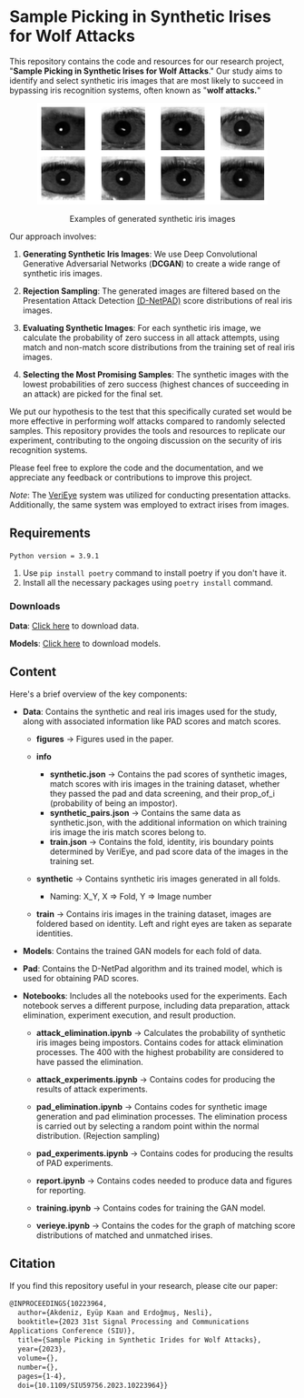 # Sample Picking in Synthetic Irises for Wolf Attacks

This repository contains the code and resources for our research project, "**Sample Picking in Synthetic Irises for Wolf Attacks**." Our study aims to identify and select synthetic iris images that are most likely to succeed in bypassing iris recognition systems, often known as "**wolf attacks.**"

<figure>
<p align="center">
  <img src="public/examples.png" alt=""/>
</p>
</figure>
<p align="center" >Examples of generated synthetic iris images</p>

Our approach involves:

1. **Generating Synthetic Iris Images**: We use Deep Convolutional Generative Adversarial Networks (**DCGAN**) to create a wide range of synthetic iris images.

2. **Rejection Sampling**: The generated images are filtered based on the Presentation Attack Detection [(D-NetPAD)](https://github.com/iPRoBe-lab/D-NetPAD) score distributions of real iris images.

3. **Evaluating Synthetic Images**: For each synthetic iris image, we calculate the probability of zero success in all attack attempts, using match and non-match score distributions from the training set of real iris images.

4. **Selecting the Most Promising Samples**: The synthetic images with the lowest probabilities of zero success (highest chances of succeeding in an attack) are picked for the final set.

We put our hypothesis to the test that this specifically curated set would be more effective in performing wolf attacks compared to randomly selected samples. This repository provides the tools and resources to replicate our experiment, contributing to the ongoing discussion on the security of iris recognition systems.

Please feel free to explore the code and the documentation, and we appreciate any feedback or contributions to improve this project.

_Note_: The [VeriEye] system was utilized for conducting presentation attacks. Additionally, the same system was employed to extract irises from images.

## Requirements

`Python version = 3.9.1`

1. Use `pip install poetry` command to install poetry if you don't have it.
2. Install all the necessary packages using `poetry install` command.

### Downloads

**Data**: [Click here](https://mega.nz/file/lroE2ZZa#bo6SXCGXD2x4ATDOzlV0wu6QGLMI67_4n4e_N1wCEA8) to download data.

**Models**: [Click here](https://mega.nz/file/F2BwnKwK#2QxfyN--om5JgyyW9flBVAi4MF-pDm9gjn2IZZfGnmM) to download models.

## Content

Here's a brief overview of the key components:

-   **Data**: Contains the synthetic and real iris images used for the study, along with associated information like PAD scores and match scores.

    -   **figures** -> Figures used in the paper.

    -   **info**

        -   **synthetic.json** -> Contains the pad scores of synthetic images, match scores with iris images in the training dataset, whether they passed the pad and data screening, and their prop_of_i (probability of being an impostor).
        -   **synthetic_pairs.json** -> Contains the same data as synthetic.json, with the additional information on which training iris image the iris match scores belong to.
        -   **train.json** -> Contains the fold, identity, iris boundary points determined by VeriEye, and pad score data of the images in the training set.

    -   **synthetic** -> Contains synthetic iris images generated in all folds.

        -   Naming: X_Y, X => Fold, Y => Image number

    -   **train** -> Contains iris images in the training dataset, images are foldered based on identity. Left and right eyes are taken as separate identities.

-   **Models**: Contains the trained GAN models for each fold of data.
-   **Pad**: Contains the D-NetPad algorithm and its trained model, which is used for obtaining PAD scores.
-   **Notebooks**: Includes all the notebooks used for the experiments. Each notebook serves a different purpose, including data preparation, attack elimination, experiment execution, and result production.

    -   **attack_elimination.ipynb** -> Calculates the probability of synthetic iris images being impostors. Contains codes for attack elimination processes. The 400 with the highest probability are considered to have passed the elimination.

    -   **attack_experiments.ipynb** -> Contains codes for producing the results of attack experiments.

    -   **pad_elimination.ipynb** -> Contains codes for synthetic image generation and pad elimination processes. The elimination process is carried out by selecting a random point within the normal distribution. (Rejection sampling)

    -   **pad_experiments.ipynb** -> Contains codes for producing the results of PAD experiments.

    -   **report.ipynb** -> Contains codes needed to produce data and figures for reporting.

    -   **training.ipynb** -> Contains codes for training the GAN model.

    -   **verieye.ipynb** -> Contains the codes for the graph of matching score distributions of matched and unmatched irises.

[VeriEye]: https://www.neurotechnology.com/verieye.html

## Citation

If you find this repository useful in your research, please cite our paper:

```
@INPROCEEDINGS{10223964,
  author={Akdeniz, Eyüp Kaan and Erdoğmuş, Nesli},
  booktitle={2023 31st Signal Processing and Communications Applications Conference (SIU)}, 
  title={Sample Picking in Synthetic Irides for Wolf Attacks}, 
  year={2023},
  volume={},
  number={},
  pages={1-4},
  doi={10.1109/SIU59756.2023.10223964}}
```
